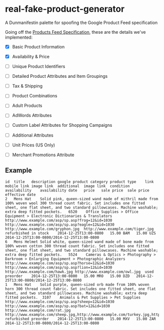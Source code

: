 # real-fake-product-generator
A Dunmanifestin palette for spoofing the Google Product Feed specification

Going off the [Products Feed Specification](https://support.google.com/merchants/answer/188494?hl=en), these are the details we've implemented:

- [x] Basic Product Information
- [x] Availability & Price
- [ ] Unique Product Identifiers
- [ ] Detailed Product Attributes and Item Groupings
- [ ] Tax & Shipping
- [ ] Product Combinations
- [ ] Adult Products
- [ ] AdWords Attributes
- [ ] Custom Label Attributes for Shopping Campaigns
- [ ] Additional Attributes
- [ ] Unit Prices (US Only)
- [ ] Merchant Promotions Attribute


## Example

```
id	title	description	google product category	product type	link	mobile link	image link	additional	image link	condition	availability	availability date	price	sale price	sale price effective date
2	Mens Hat	Solid pink, queen-sized wand made of mithril made from 100% woven wool 300 thread count fabric. Set includes one fitted sheet, one flat sheet, and two standard pillowcases. Machine washable; extra deep fitted pockets.	6520	Office Supplies > Office Equipment > Electronic Dictionaries & Translators	http://www.example.com/asp/sp.asp?frog=12&id=1030	http://www.example.com/asp/sp.asp?eagle=12&id=1030	http://www.example.com/gryphon.jpg	http://www.example.com/tiger.jpg	refurbished	in stock	2014-12-25T13:00-0800	15.00 BAM	15.00 UZS	2014-12-25T13:00-0800/2014-12-25T13:00-0800
6	Mens Helmet	Solid white, queen-sized wand made of bone made from 100% woven cotton 300 thread count fabric. Set includes one fitted sheet, one flat sheet, and two standard pillowcases. Machine washable; extra deep fitted pockets.	5524	Cameras & Optics > Photography > Darkroom > Enlarging Equipment > Photographic Analyzers	http://www.example.com/asp/sp.asp?horse=12&id=1030	http://www.example.com/asp/sp.asp?lion=12&id=1030	http://www.example.com/hawk.jpg	http://www.example.com/owl.jpg	used	preorder	2014-12-25T13:00-0800	15.00 MRO	15.00 DZD	2014-12-25T13:00-0800/2014-12-25T13:00-0800
1	Mens Hat	Solid purple, queen-sized orb made from 100% woven horn 300 thread count fabric. Set includes one fitted sheet, one flat sheet, and two standard pillowcases. Machine washable; extra deep fitted pockets.	3107	Animals & Pet Supplies > Pet Supplies	http://www.example.com/asp/sp.asp?sheep=12&id=1030	http://www.example.com/asp/sp.asp?bat=12&id=1030	http://www.example.com/rat.jpg	http://www.example.com/sheep.jpg,http://www.example.com/turkey.jpg,http://www.example.com/horse.jpg,http://www.example.com/tiger.jpg,http://www.example.com/tiger.jpg,http://www.example.com/fox.jpg	refurbished	preorder	2014-12-25T13:00-0800	15.00 MXV	15.00 ZAR	2014-12-25T13:00-0800/2014-12-25T13:00-0800
```
